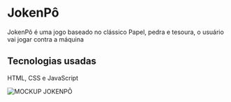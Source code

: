 <h1>JokenPô</h1>

<p>JokenPô é uma jogo baseado no clássico Papel, pedra e tesoura, o usuário vai jogar contra a máquina</p>

<h2>Tecnologias usadas</h2>

<p>HTML, CSS e JavaScript</p>

![MOCKUP JOKENPÔ](https://github.com/OseiasAbraoBarbosa/PROJETO-JOKENP-/assets/148599807/50cad82e-2f25-4ee1-8614-c32fe2a41854)
